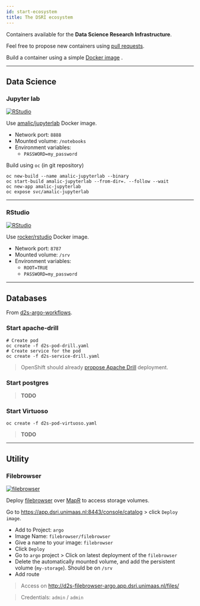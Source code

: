 ```yaml
---
id: start-ecosystem
title: The DSRI ecosystem
---
```


Containers available for the **Data Science Research Infrastructure**.

Feel free to propose new containers using [pull requests](https://github.com/MaastrichtU-IDS/dsri-documentation/pulls).

Build a container using a simple [Docker image](https://hub.docker.com/) .

---

## Data Science

### Jupyter lab

[![RStudio](/dsri-documentation/img/jupyter_logo.png)](https://jupyter.org/)

Use [amalic/jupyterlab](https://hub.docker.com/r/amalic/jupyterlab/) Docker image.

* Network port: `8888`
* Mounted volume: `/notebooks`
* Environment variables:
  * `PASSWORD=my_password`

Build using `oc` (in git repository)

```shell
oc new-build --name amalic-jupyterlab --binary
oc start-build amalic-jupyterlab --from-dir=. --follow --wait
oc new-app amalic-jupyterlab
oc expose svc/amalic-jupyterlab
```

---

### RStudio

[![RStudio](/dsri-documentation/img/rstudio_logo.png)](https://rstudio.com/)

Use [rocker/rstudio](https://hub.docker.com/r/rocker/rstudio/) Docker image.

* Network port: `8787`
* Mounted volume: `/srv`
* Environment variables:
  * `ROOT=TRUE`
  * `PASSWORD=my_password`

---

## Databases

From [d2s-argo-workflows](https://github.com/MaastrichtU-IDS/data2services-argo-workflows).

### Start apache-drill

```shell
# Create pod
oc create -f d2s-pod-drill.yaml
# Create service for the pod
oc create -f d2s-service-drill.yaml
```

> OpenShift should already [propose Apache Drill](https://thenewstack.io/mapr-brings-apache-spark-and-apache-drill-to-kubernetes/) deployment.

### Start postgres

> **TODO**

### Start Virtuoso

```shell
oc create -f d2s-pod-virtuoso.yaml
```

> **TODO**

---

## Utility

### Filebrowser

[![filebrowser](/dsri-documentation/img/filebrowser_banner.svg)](https://filebrowser.xyz/)

Deploy [filebrowser](https://hub.docker.com/r/filebrowser/filebrowser) over [MapR](https://mapr.com/) to access storage volumes.

Go to https://app.dsri.unimaas.nl:8443/console/catalog > click `Deploy image`.

- Add to Project: `argo`
- Image Name: `filebrowser/filebrowser` 
- Give a name to your image: `filebrowser`
- Click `Deploy`
- Go to `argo` project > Click on latest deployment of the `filebrowser`
- Delete the automatically mounted volume, and add the persistent volume (`my-storage`). Should be on `/srv`
- Add route

> Access on http://d2s-filebrowser-argo.app.dsri.unimaas.nl/files/

> Credentials: `admin` / `admin`